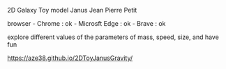 2D Galaxy Toy model Janus Jean Pierre Petit

browser - Chrome : ok 
        - Microsft Edge : ok
        - Brave : ok 

explore different values ​​of the parameters of mass, speed, size, and have fun

https://aze38.github.io/2DToyJanusGravity/
